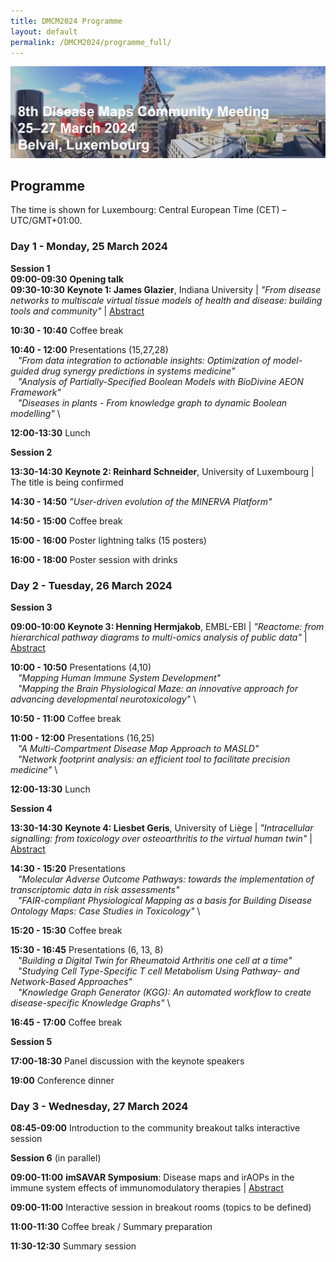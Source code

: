 ```yaml
---
title: DMCM2024 Programme
layout: default
permalink: /DMCM2024/programme_full/
---
```


<img src="/images/places/Belval08.jpg"/>

## Programme

The time is shown for Luxembourg: Central European Time (CET) – UTC/GMT+01:00.

### Day 1 - Monday, 25 March 2024

**Session 1** \
**09:00-09:30** **Opening talk** \
**09:30-10:30** **Keynote 1: James Glazier**, Indiana University | *"From disease networks to multiscale virtual tissue models of health and disease: building tools and community"* | [Abstract](/DMCM2024/JamesGlazier)

**10:30 - 10:40** Coffee break

**10:40 - 12:00** Presentations (15,27,28) \
&nbsp;&nbsp;&nbsp;*"From data integration to actionable insights: Optimization of model-guided drug synergy predictions in systems medicine"* \
&nbsp;&nbsp;&nbsp;*"Analysis of Partially-Specified Boolean Models with BioDivine AEON Framework"* \
&nbsp;&nbsp;&nbsp;*"Diseases in plants - From knowledge graph to dynamic Boolean modelling"* \

**12:00-13:30** Lunch

**Session 2**

**13:30-14:30** **Keynote 2: Reinhard Schneider**, University of Luxembourg | The title is being confirmed

**14:30 - 14:50** *"User-driven evolution of the MINERVA Platform"*

**14:50 - 15:00** Coffee break

**15:00 - 16:00** Poster lightning talks (15 posters)

**16:00 - 18:00** Poster session with drinks

### Day 2 - Tuesday, 26 March 2024

**Session 3**

**09:00-10:00** **Keynote 3: Henning Hermjakob**, EMBL-EBI | *"Reactome: from hierarchical pathway diagrams to multi-omics analysis of public data"* | [Abstract](/DMCM2024/HenningHermjakob)

**10:00 - 10:50** Presentations (4,10) \
&nbsp;&nbsp;&nbsp;*"Mapping Human Immune System Development"* \
&nbsp;&nbsp;&nbsp;*"Mapping the Brain Physiological Maze: an innovative approach for advancing developmental neurotoxicology"* \

**10:50 - 11:00** Coffee break

**11:00 - 12:00** Presentations (16,25) \
&nbsp;&nbsp;&nbsp;*"A Multi-Compartment Disease Map Approach to MASLD"* \
&nbsp;&nbsp;&nbsp;*"Network footprint analysis: an efficient tool to facilitate precision medicine"* \

**12:00-13:30** Lunch

**Session 4**

**13:30-14:30** **Keynote 4: Liesbet Geris**, University of Liège | *"Intracellular signalling: from toxicology over osteoarthritis to the virtual human twin"* | [Abstract](/DMCM2024/LiesbetGeris)

**14:30 - 15:20** Presentations \
&nbsp;&nbsp;&nbsp;*"Molecular Adverse Outcome Pathways: towards the implementation of transcriptomic data in risk assessments"* \
&nbsp;&nbsp;&nbsp;*"FAIR-compliant Physiological Mapping as a basis for Building Disease Ontology Maps: Case Studies in Toxicology"* \

**15:20 - 15:30** Coffee break

**15:30 - 16:45** Presentations (6, 13, 8) \
&nbsp;&nbsp;&nbsp;*"Building a Digital Twin for Rheumatoid Arthritis one cell at a time"* \
&nbsp;&nbsp;&nbsp;*"Studying Cell Type-Specific T cell Metabolism Using Pathway- and Network-Based Approaches"* \
&nbsp;&nbsp;&nbsp;*"Knowledge Graph Generator (KGG): An automated workflow to create disease-specific Knowledge Graphs"* \

**16:45 - 17:00** Coffee break

**Session 5**

**17:00-18:30** Panel discussion with the keynote speakers

**19:00** Conference dinner

### Day 3 - Wednesday, 27 March 2024

**08:45-09:00** Introduction to the community breakout talks interactive session

**Session 6** (in parallel)

**09:00-11:00** **imSAVAR Symposium**: Disease maps and irAOPs in the immune system effects of immunomodulatory therapies | [Abstract](/DMCM2024/imSAVAR)

**09:00-11:00** Interactive session in breakout rooms (topics to be defined)

**11:00-11:30** Coffee break / Summary preparation

**11:30-12:30** Summary session



<!--
| **Session**   | **Time**     | **Activity**                                                |
|---------------|--------------|-------------------------------------------------------------|
| **Session 1** | 09:00-09:05  | **Welcome** |
|               | 09:05-10:05  | **Keynote speaker 1** |         
|               | 10:05-12:00  | **Presentations** |
|               | 12:00-13:30  | Lunch |
| **Session 2** | 13:30-14:30  | **Keynote speaker 2** |
|               | 14:30-16:00  | **Poster lightning talks** |
|               | 16:00-18:00  | **Poster session with drinks** |  
-->

